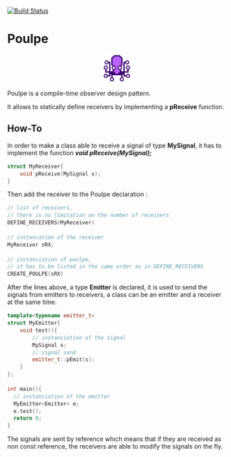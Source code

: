 [![Build Status](https://travis-ci.com/ThomasAUB/Poulpe.svg?branch=master)](https://travis-ci.com/ThomasAUB/Poulpe)

# Poulpe

<p align="center">
  <img width="64" height="64" src="icon.png">
</p>

  Poulpe is a compile-time observer design pattern.

  It allows to statically define receivers by implementing a **pReceive** function.

## How-To

  In order to make a class able to receive a signal of type **MySignal**, it has to implement the function ***void pReceive(MySignal);***

```cpp
struct MyReceiver{
    void pReceive(MySignal s);
}
```

  Then add the receiver to the Poulpe declaration :

```cpp
// list of receivers,
// there is no limitation on the number of receivers
DEFINE_RECEIVERS(MyReceiver)

// instancation of the receiver
MyReceiver sRX;

// instanciation of poulpe, 
// it has to be listed in the same order as in DEFINE_RECEIVERS
CREATE_POULPE(sRX)
```

After the lines above, a type **Emitter** is declared, it is used to send the signals from emitters to receivers, a class can be an emitter and a receiver at the same time.

```cpp
template<typename emitter_t>
struct MyEmitter{
    void test(){
        // instanciation of the signal
        MySignal s;
        // signal send
        emitter_t::pEmit(s);
    }
};

int main(){
  // instanciation of the emitter
  MyEmitter<Emitter> e;
  e.test();
  return 0;
}
```

The signals are sent by reference which means that if they are received as non const reference, the receivers are able to modify the signals on the fly.

